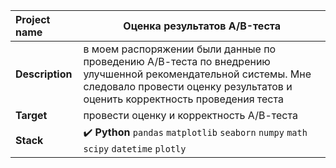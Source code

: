 Project name        |	 Оценка результатов A/B-теста       |
:---                |---        |
**Description**     |  в моем распоряжении были данные по проведению А/В-теста по внедрению улучшенной рекомендательной системы. Мне следовало провести оценку результатов и оценить корректность проведения теста         |
**Target**          |  провести оценку и корректность A/В-теста         |
**Stack**           | :heavy_check_mark: **Python** `pandas` `matplotlib` `seaborn` `numpy` `math` `scipy` `datetime` `plotly`         |

